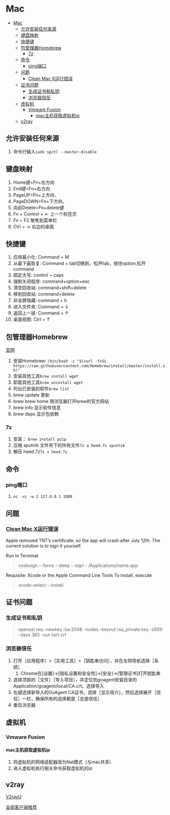 # Mac

- [Mac](#mac)
  - [允许安装任何来源](#允许安装任何来源)
  - [键盘映射](#键盘映射)
  - [快捷键](#快捷键)
  - [包管理器Homebrew](#包管理器homebrew)
    - [7z](#7z)
  - [命令](#命令)
    - [ping端口](#ping端口)
  - [问题](#问题)
    - [Clean Mac X运行错误](#clean-mac-x运行错误)
  - [证书问题](#证书问题)
    - [生成证书和私钥](#生成证书和私钥)
    - [浏览器信任](#浏览器信任)
  - [虚拟机](#虚拟机)
    - [Vmware Fusion](#vmware-fusion)
      - [mac主机获取虚拟机ip](#mac主机获取虚拟机ip)
  - [v2ray](#v2ray)


## 允许安装任何来源

1. 命令行输入`sudo spctl --master-disable`


## 键盘映射

1. Home键=Fn+左方向
2. End键=Fn+右方向
3. PageUP=Fn+上方向、
4. PageDOWN=Fn+下方向、
5. 向前Delete=Fn+delete键
6. Fn + Control + ← 上一个标签页
7. Fn + F2 聚焦到菜单栏
8. Ctrl + → 右边的桌面


## 快捷键

1. 应用最小化: Command + M
2. 从最下画恢复: Command + tab切换到，松开tab，按住option,松开command
3. 固定大写: control + caps
4. 强制关闭程序: command+option+esc
5. 清空回收站: command+shift+delete
6. 移到回收站: command+delete
7. 非全屏隐藏: command + h
8. 进入文件夹: Command + ↓ 
9. 返回上一层: Command + ↑ 
10. 桌面视图: Ctrl + ↑



## 包管理器Homebrew

[官网](https://brew.sh/index.html)

1. 安装Homebrew: `/bin/bash -c "$(curl -fsSL https://raw.githubusercontent.com/Homebrew/install/master/install.sh)"`
2. 安装其他工具`brew install wget`
3. 卸载其他工具`brew uninstall wget`
4. 列出已安装的软件`brew list`
5. brew update 更新
6. brew brew home 用浏览器打开brew的官方网站
7. brew info 显示软件信息
8. brew deps 显示包依赖

### 7z

1. 安装： `brew install pzip`
2. 压缩 sputnik 文件夹下的所有文件`7z a heed.7z sputnik`
3. 解压 heed.7z`7z x heed.7z`

## 命令

### ping端口

1. `nc -vz -w 2 127.0.0.1 1080`


## 问题

### [Clean Mac X运行错误](https://www.macbed.com/if-crashes-when-opening/)

Apple removed TNT’s certificate, so the app will crash after July 12th. The current solution is to sign it yourself.

Run in Terminal

> codesign --force --deep --sign - /Applications/name.app  

Requisite: Xcode or the Apple Command Line Tools
To install, execute

> xcode-select --install  

## 证书问题

### 生成证书和私钥

> openssl req -newkey rsa:2048 -nodes -keyout rsa_private.key -x509 -days 365 -out cert.crt

### 浏览器信任

1. 打开［应用程序］>［实用工具］>［钥匙串访问］，并在左侧导航选择［系统］
   1. Chrome在[设置]->[隐私设置和安全性]->[安全]->[管理证书]打开钥匙串
2. 选择顶部的［文件］［导入项目］，并定位到goagent安装目录的Application/goagent/local/CA.crt。选择导入
3. 右键选择新导入的GoAgent CA证书，选择［显示简介］，然后选择展开［信任］一栏，确保所有的选择都是［总是信任］
4. 重启浏览器

## 虚拟机

### Vmware Fusion

#### mac主机获取虚拟机ip

1. 将虚拟机的网络适配器改为Nat模式（与mac共享）
2. 进入虚拟机执行相关命令获取虚拟机的ip


## v2ray

[V2rayU](https://github.com/yanue/V2rayU)

[全部客户端推荐](https://ssrvps.org/v2ray%E5%AE%A2%E6%88%B7%E7%AB%AF)